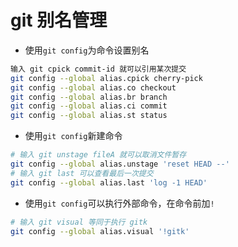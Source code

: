 # git 别名管理

- 使用`git config`为命令设置别名

```sh
输入 git cpick commit-id 就可以引用某次提交
git config --global alias.cpick cherry-pick
git config --global alias.co checkout
git config --global alias.br branch
git config --global alias.ci commit
git config --global alias.st status
```

- 使用`git config`新建命令

```sh
# 输入 git unstage fileA 就可以取消文件暂存
git config --global alias.unstage 'reset HEAD --'
# 输入 git last 可以查看最后一次提交
git config --global alias.last 'log -1 HEAD'
```

- 使用`git config`可以执行外部命令，在命令前加`!`

```sh
# 输入 git visual 等同于执行 gitk
git config --global alias.visual '!gitk'
```